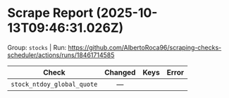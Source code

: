 # Scrape Report (2025-10-13T09:46:31.026Z)

Group: `stocks`  |  Run: https://github.com/AlbertoRoca96/scraping-checks-scheduler/actions/runs/18461714585

| Check | Changed | Keys | Error |
|---|:---:|:--|:--|
| `stock_ntdoy_global_quote` | — |  |  |
